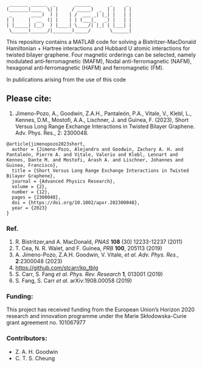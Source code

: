 ```
 _______ ______  _       ______       _     _
(_______|____  \| |     / _____)  _  | |   | |
 _       ____)  ) |    | /  ___ _| |_| |   | |
| |     |  __  (| |    | | (___|_   _) |   | |
| |_____| |__)  ) |____| \____/| |_| | |___| |
 \______)______/|_______)_____/       \______|

```

This repository contains a MATLAB code for solving a Bistritzer-MacDonald Hamiltonian + Hartree interactions and Hubbard U atomic interactions for twisted bilayer graphene.  Four magnetic orderings can be selected, namely modulated anti‐ferromagnetic (MAFM), Nodal anti-ferromagnetic (NAFM), hexagonal anti‐ferromagnetic (HAFM) and ferromagnetic (FM).

In publications arising from the use of this code

## Please cite:
1. Jimeno-Pozo, A., Goodwin, Z.A.H., Pantaleón, P.A., Vitale, V., Klebl, L., Kennes, D.M., Mostofi, A.A., Lischner, J. and Guinea, F. (2023), Short Versus Long Range Exchange Interactions in Twisted Bilayer Graphene. Adv. Phys. Res., 2: 2300048.

```
@article{jimenopozo2023short,
  author = {Jimeno-Pozo, Alejandro and Goodwin, Zachary A. H. and Pantaleón, Pierre A. and Vitale, Valerio and Klebl, Lennart and Kennes, Dante M. and Mostofi, Arash A. and Lischner, Johannes and Guinea, Francisco},
  title = {Short Versus Long Range Exchange Interactions in Twisted Bilayer Graphene},
  journal = {Advanced Physics Research},
  volume = {2},
  number = {12},
  pages = {2300048},
  doi = {https://doi.org/10.1002/apxr.202300048},
  year = {2023}
}
```

### Ref.
1. R. Bistritzer,and A. MacDonald, *PNAS* **108** (30) 12233-12237 (2011)      
2. T. Cea, N. R. Walet, and F. Guinea, *PRB* **100**, 205113 (2019)            
3. A. Jimeno-Pozo, Z.A.H. Goodwin, V. Vitale, *et al.* *Adv. Phys. Res.*, **2**:2300048 (2023)                                                            
4. https://github.com/stcarr/kp_tblg                                     
5. S. Carr, S. Fang *et al.* *Phys. Rev. Research* **1**, 013001 (2019)                      
6. S. Fang, S. Carr *et al.* arXiv:1908.00058 (2019)

### Funding:
This project has received funding from the European Union’s Horizon 2020 research and innovation programme under the Marie Skłodowska-Curie grant agreement no. 101067977

### Contributors:
- Z. A. H. Goodwin
- C. T. S. Cheung
